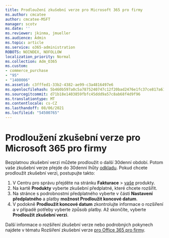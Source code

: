 ```yaml
---
title: Prodloužení zkušební verze pro Microsoft 365 pro firmy
ms.author: cmcatee
author: cmcatee-MSFT
manager: scotv
ms.date: ''
ms.reviewer: jkinma, jmueller
ms.audience: Admin
ms.topic: article
ms.service: o365-administration
ROBOTS: NOINDEX, NOFOLLOW
localization_priority: Normal
ms.collection: Adm_O365
ms.custom:
- commerce_purchase
- "95"
- "1400006"
ms.assetid: c3fffed1-33b2-4382-ae99-c3a4816497e6
ms.openlocfilehash: 5b460b597a0c5a7875240747c12f20bad2476e1fc37ce817a61e332cc404f9ac
ms.sourcegitcommit: d71b18e1403859fbfc45ddd9a57c8ab68f4d9f96
ms.translationtype: MT
ms.contentlocale: cs-CZ
ms.lasthandoff: 08/06/2021
ms.locfileid: "54500765"
---
```

# <a name="extend-your-trial-for-microsoft-365-for-business"></a>Prodloužení zkušební verze pro Microsoft 365 pro firmy

Bezplatnou zkušební verzi můžete prodloužit o další 30denní období. Potom vaše zkušební verze přejde do 30denní lhůty [odkladu](/alchemyinsights/grace-period-for-microsoft-365-free-trial). Pokud chcete prodloužit zkušební verzi, postupujte takto:
  
1. V Centru pro správu přejděte na stránku **Fakturace** \> [vaše](https://go.microsoft.com/fwlink/p/?linkid=842054) produkty.
2. Na kartě **Produkty** vyberte zkušební předplatné, které chcete rozšířit.
3. Na stránce s podrobnostmi předplatného vyberte v části **Nastavení předplatného** a platby **možnost Prodloužit koncové datum**.
4. V podokně **Prodloužit koncové datum** zkontrolujte informace o rozšíření a v případě potřeby vyberte způsob platby. Až skončíte, vyberte **Prodloužit zkušební verzi**.

Další informace o rozšíření zkušební verze nebo podrobných pokynech najdete v tématu Rozšíření zkušební verze [pro Office 365 pro firmy](/microsoft-365/commerce/extend-your-trial).